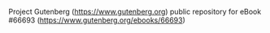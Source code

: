 Project Gutenberg (https://www.gutenberg.org) public repository for
eBook #66693 (https://www.gutenberg.org/ebooks/66693)
